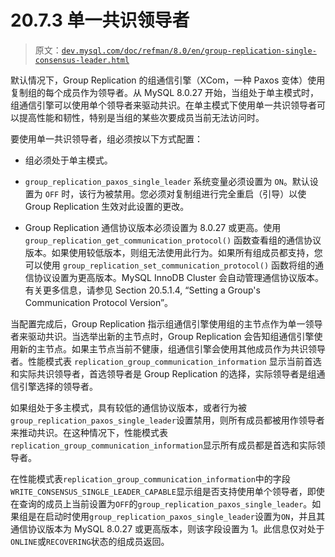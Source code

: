 # 20.7.3 单一共识领导者

> 原文：[`dev.mysql.com/doc/refman/8.0/en/group-replication-single-consensus-leader.html`](https://dev.mysql.com/doc/refman/8.0/en/group-replication-single-consensus-leader.html)

默认情况下，Group Replication 的组通信引擎（XCom，一种 Paxos 变体）使用复制组的每个成员作为领导者。从 MySQL 8.0.27 开始，当组处于单主模式时，组通信引擎可以使用单个领导者来驱动共识。在单主模式下使用单一共识领导者可以提高性能和韧性，特别是当组的某些次要成员当前无法访问时。

要使用单一共识领导者，组必须按以下方式配置：

+   组必须处于单主模式。

+   `group_replication_paxos_single_leader` 系统变量必须设置为 `ON`。默认设置为 `OFF` 时，该行为被禁用。您必须对复制组进行完全重启（引导）以使 Group Replication 生效对此设置的更改。

+   Group Replication 通信协议版本必须设置为 8.0.27 或更高。使用 `group_replication_get_communication_protocol()` 函数查看组的通信协议版本。如果使用较低版本，则组无法使用此行为。如果所有组成员都支持，您可以使用 `group_replication_set_communication_protocol()` 函数将组的通信协议设置为更高版本。MySQL InnoDB Cluster 会自动管理通信协议版本。有关更多信息，请参见 Section 20.5.1.4, “Setting a Group's Communication Protocol Version”。

当配置完成后，Group Replication 指示组通信引擎使用组的主节点作为单一领导者来驱动共识。当选举出新的主节点时，Group Replication 会告知组通信引擎使用新的主节点。如果主节点当前不健康，组通信引擎会使用其他成员作为共识领导者。性能模式表 `replication_group_communication_information` 显示当前首选和实际共识领导者，首选领导者是 Group Replication 的选择，实际领导者是组通信引擎选择的领导者。

如果组处于多主模式，具有较低的通信协议版本，或者行为被`group_replication_paxos_single_leader`设置禁用，则所有成员都被用作领导者来推动共识。在这种情况下，性能模式表`replication_group_communication_information`显示所有成员都是首选和实际领导者。

在性能模式表`replication_group_communication_information`中的字段`WRITE_CONSENSUS_SINGLE_LEADER_CAPABLE`显示组是否支持使用单个领导者，即使在查询的成员上当前设置为`OFF`的`group_replication_paxos_single_leader`。如果组是在启动时使用`group_replication_paxos_single_leader`设置为`ON`，并且其通信协议版本为 MySQL 8.0.27 或更高版本，则该字段设置为 1。此信息仅对处于`ONLINE`或`RECOVERING`状态的组成员返回。
